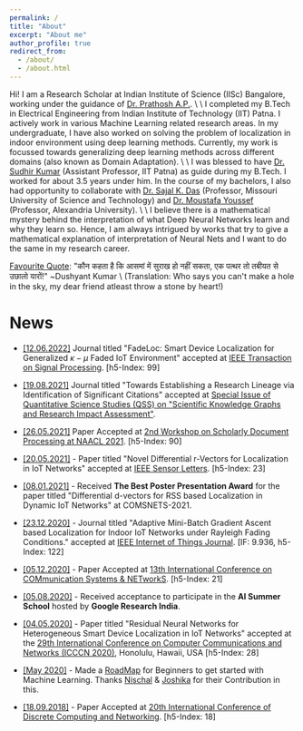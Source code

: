 ```yaml
---
permalink: /
title: "About"
excerpt: "About me"
author_profile: true
redirect_from: 
  - /about/
  - /about.html
---
```


Hi! I am a Research Scholar at Indian Institute of Science (IISc) Bangalore, working under the guidance of [Dr. Prathosh A.P.](https://sites.google.com/view/prathosh/home?authuser=0). \\
\\
 I completed my B.Tech in Electrical Engineering from Indian Institute of Technology (IIT) Patna. I actively work in various Machine Learning related research areas. In my undergraduate, I have also worked on solving the problem of localization in indoor environment using deep learning methods. Currently, my work is focussed towards generalizing deep learning methods across different domains (also known as Domain Adaptation). \\
\\
I was blessed to have [Dr. Sudhir Kumar](https://sites.google.com/site/ksudhiriitk/) (Assistant Professor, IIT Patna) as guide during my B.Tech. I worked for about 3.5 years under him. In the course of my bachelors, I also had opportunity to collaborate with [Dr. Sajal K. Das](https://sites.google.com/a/mst.edu/sdas/home) (Professor, Missouri University of Science and Technology) and [Dr. Moustafa Youssef](https://scholar.google.com/citations?user=r6DUyxsAAAAJ&hl=en) (Professor, Alexandria University). \\
\\
I believe there is a mathematical mystery behind the interpretation of what Deep Neural Networks learn and why they learn so. Hence, I am always intrigued by works that try to give a mathematical explanation of interpretation of Neural Nets and I want to do the same in my research career.

<u>Favourite Quote</u>: "कौन कहता है कि आसमां में सुराख हो नहीं सकता, एक पत्थर तो तबीयत से उछालो यारों!" ~Dushyant Kumar \\
(Translation: Who says you can't make a hole in the sky, my dear friend atleast throw a stone by heart!)

News
======
* <u>[12.06.2022]</u> Journal titled "FadeLoc: Smart Device Localization for Generalized $\kappa-\mu$ Faded IoT Environment" accepted at [IEEE Transaction on Signal Processing](https://ieeexplore.ieee.org/xpl/RecentIssue.jsp?punumber=78). [h5-Index: 99]

* <u>[19.08.2021]</u> Journal titled "Towards Establishing a Research Lineage via Identification of Significant Citations" accepted at [Special Issue of Quantitative Science Studies (QSS) on "Scientific Knowledge Graphs and Research Impact Assessment"](https://skg.kmi.open.ac.uk/QSS-SI-SKG-AIMinScience/CfP.pdf).

* <u>[26.05.2021]</u> Paper Accepted at [2nd Workshop on Scholarly Document Processing at NAACL 2021](https://sdproc.org/2021/). [h5-Index: 90]

* <u>[20.05.2021]</u> - Paper titled "Novel Differential r-Vectors for Localization in IoT Networks" accepted at [IEEE Sensor Letters](https://ieee-sensors.org/sensors-letters/). [h5-Index: 23]

* <u>[08.01.2021]</u> - Received **The Best Poster Presentation Award** for the paper titled "Differential d-vectors for RSS based Localization in Dynamic IoT Networks" at COMSNETS-2021.

* <u>[23.12.2020]</u> - Journal titled "Adaptive Mini-Batch Gradient Ascent based Localization for Indoor IoT Networks under Rayleigh Fading Conditions." accepted at [IEEE Internet of Things Journal](https://ieee-iotj.org/). [IF: 9.936, h5-Index: 122]

* <u>[05.12.2020]</u> - Paper Accepted at [13th International Conference on COMmunication Systems & NETworkS](https://www.comsnets.org/accepted_posters.html). [h5-Index: 21]

* <u>[05.08.2020]</u> - Received acceptance to participate in the **AI Summer School** hosted by **Google Research India**.

* <u>[04.05.2020]</u> - Paper titled "Residual Neural Networks for Heterogeneous Smart Device Localization in IoT Networks" accepted at the [29th International Conference on Computer Communications and Networks (ICCCN 2020)](http://www.icccn.org/icccn20/index.html), Honolulu, Hawaii, USA [h5-Index: 28]

* <u>[May 2020]</u> - Made a [RoadMap](https://piyushtiwary31.gitbook.io/ml-roadmap/) for Beginners to get started with Machine Learning. Thanks [Nischal](https://github.com/Nish-19) & [Joshika](https://github.com/joshika1087) for their Contribution in this. 

* <u>[18.09.2018]</u> - Paper Accepted at [20th International Conference of Discrete Computing and Networking](https://events.csa.iisc.ac.in/icdcn2019/index.htm). [h5-Index: 18]

